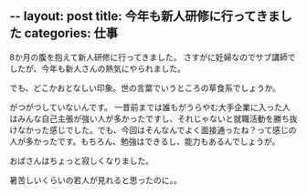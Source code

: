 --
layout: post
title: 今年も新人研修に行ってきました
categories: 仕事
--

8か月の腹を抱えて新人研修に行ってきました。
さすがに妊婦なのでサブ講師でしたが、今年も新人さんの熱気にやられました。

でも、どこかおとなしい印象。世の言葉でいうところの草食系でしょうか。

がつがつしていないんです。
一昔前までは誰もがうらやむ大手企業に入った人はみんな自己主張が強い人が多かったですし、それじゃないと就職活動を勝ち抜けなかった感じでした。でも、今回はそんなんでよく面接通ったね？って感じの人が多かったです。もちろん、勉強はできるし、能力もあるんでしょうが。

おばさんはちょっと寂しくなりました。

暑苦しいくらいの若人が見れると思ったのに。。

